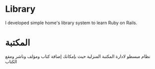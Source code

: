 Library
=======

I developed simple home's library system to learn Ruby on Rails.


المكتبة
=======

نظام مبسطو لادارة المكتبة المنزلية حيث بإمكانك إضافة كتاب ومؤلف وناشر ومقع الكتاب